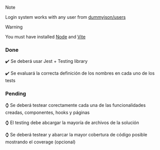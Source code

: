 > [!NOTE]
> Login system works with any user from [dummyjson/users](https://dummyjson.com/docs/users#users-all)

> [!WARNING]
> You must have installed [Node](https://nodejs.org/en) and [Vite](https://es.vitejs.dev/)

### Done
✔️ Se deberá usar Jest + Testing library

✔️ Se evaluará la correcta definición de los nombres en cada uno de los tests

### Pending
⌚ Se deberá testear corectamente cada una de las funcionalidades creadas, componentes, hooks y páginas

⌚ El testing debe abcargar la mayoría de archivos de la solución

⌚ Se deberá testear y abarcar la mayor cobertura de código posible mostrando el coverage (opcional)
